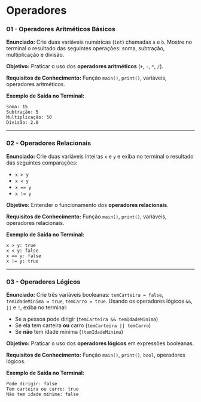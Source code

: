 # **Operadores**

### **01 - Operadores Aritméticos Básicos**

**Enunciado:**
Crie duas variáveis numéricas (`int`) chamadas `a` e `b`.
Mostre no terminal o resultado das seguintes operações: soma, subtração, multiplicação e divisão.

**Objetivo:**
Praticar o uso dos **operadores aritméticos** (`+`, `-`, `*`, `/`).

**Requisitos de Conhecimento:**
Função `main()`, `print()`, variáveis, operadores aritméticos.

**Exemplo de Saída no Terminal:**

```
Soma: 15
Subtração: 5
Multiplicação: 50
Divisão: 2.0
```

---

### **02 - Operadores Relacionais**

**Enunciado:**
Crie duas variáveis inteiras `x` e `y` e exiba no terminal o resultado das seguintes comparações:

* `x > y`
* `x < y`
* `x == y`
* `x != y`

**Objetivo:**
Entender o funcionamento dos **operadores relacionais**.

**Requisitos de Conhecimento:**
Função `main()`, `print()`, variáveis, operadores relacionais.

**Exemplo de Saída no Terminal:**

```
x > y: true
x < y: false
x == y: false
x != y: true
```

---

### **03 - Operadores Lógicos**

**Enunciado:**
Crie três variáveis booleanas:
`temCarteira = false`, `temIdadeMinima = true`, `temCarro = true`.
Usando os operadores lógicos `&&`, `||` e `!`, exiba no terminal:

* Se a pessoa pode dirigir (`temCarteira && temIdadeMinima`)
* Se ela tem carteira **ou** carro (`temCarteira || temCarro`)
* Se **não** tem idade mínima (`!temIdadeMinima`)

**Objetivo:**
Praticar o uso dos **operadores lógicos** em expressões booleanas.

**Requisitos de Conhecimento:**
Função `main()`, `print()`, `bool`, operadores lógicos.

**Exemplo de Saída no Terminal:**

```
Pode dirigir: false
Tem carteira ou carro: true
Não tem idade mínima: false
```

